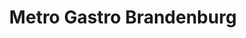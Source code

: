 ---
title: "Metro Gastro Brandenburg"
url: /brandenburg-an-der-havel/metro-gastro-brandenburg/
shop: Großhandel
---